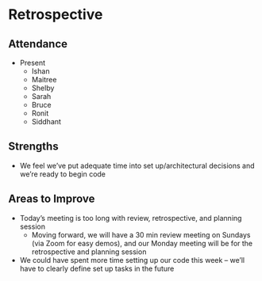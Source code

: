 # Retrospective

## Attendance

* Present  
  * Ishan   
  * Maitree  
  * Shelby  
  * Sarah  
  * Bruce  
  * Ronit   
  * Siddhant

## Strengths

* We feel we’ve put adequate time into set up/architectural decisions and we’re ready to begin code

## Areas to Improve

* Today’s meeting is too long with review, retrospective, and planning session  
  * Moving forward, we will have a 30 min review meeting on Sundays (via Zoom for easy demos), and our Monday meeting will be for the retrospective and planning session  
* We could have spent more time setting up our code this week – we’ll have to clearly define set up tasks in the future